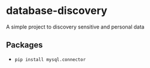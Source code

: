 # database-discovery
A simple project to discovery sensitive and personal data
## Packages
* `pip install mysql.connector`